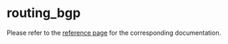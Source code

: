 # routing_bgp

Please refer to the [reference page](https://docs.infrahub.app/schema-library/reference/routing_bgp) for the corresponding documentation.
